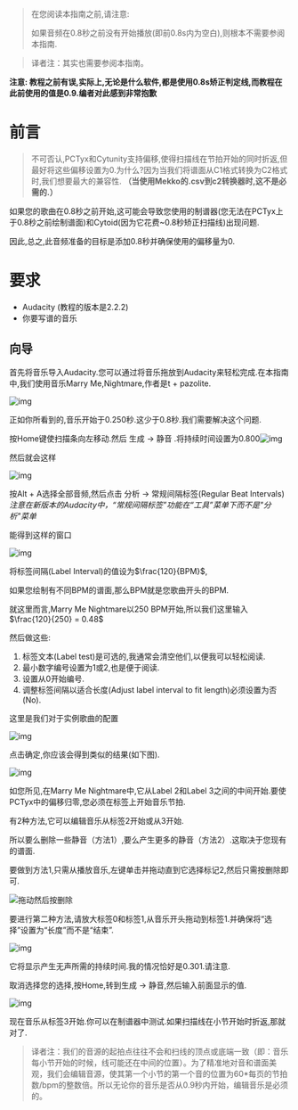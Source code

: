 > 在您阅读本指南之前,请注意:
>
> 如果音频在0.8秒之前没有开始播放(即前0.8s内为空白),则根本不需要参阅本指南.

> 译者注：其实也需要参阅本指南。

**注意: 教程之前有误,实际上,无论是什么软件,都是使用0.8s矫正判定线,而教程在此前使用的值是0.9.编者对此感到非常抱歉**

# 前言

> 不可否认,PCTyx和Cytunity支持偏移,使得扫描线在节拍开始的同时折返,但最好将这些偏移设置为0.为什么?因为当我们将谱面从C1格式转换为C2格式时,我们想要最大的兼容性.                                                                                         **（当使用Mekko的.csv到c2转换器时,这不是必需的.）**

如果您的歌曲在0.8秒之前开始,这可能会导致您使用的制谱器(您无法在PCTyx上于0.8秒之前绘制谱面)和Cytoid(因为它花费~0.8秒矫正扫描线)出现问题.

因此,总之,此音频准备的目标是添加0.8秒并确保使用的偏移量为0.

# 要求

- Audacity (教程的版本是2.2.2)
- 你要写谱的音乐

## 向导

首先将音乐导入Audacity.您可以通过将音乐拖放到Audacity来轻松完成.在本指南中,我们使用音乐Marry Me,Nightmare,作者是t + pazolite.

![img](./1.png)

正如你所看到的,音乐开始于0.250秒.这少于0.8秒.我们需要解决这个问题.

按Home键使扫描条向左移动.然后 生成 → 静音 .将持续时间设置为0.800![img](./2.png)

然后就会这样

![img](./3.png)

按Alt + A选择全部音频,然后点击 分析 → 常规间隔标签(Regular Beat Intervals)  
*注意在新版本的Audacity中，“常规间隔标签”功能在“工具”菜单下而不是"分析"菜单*

能得到这样的窗口

![img](./4.png)

将标签间隔(Label Interval)的值设为$\frac{120}{BPM}$,

如果您绘制有不同BPM的谱面,那么BPM就是您歌曲开头的BPM. 

就这里而言,Marry Me Nightmare以250 BPM开始,所以我们这里输入$\frac{120}{250} = 0.48$

然后做这些: 

1. 标签文本(Label test)是可选的,我通常会清空他们,以便我可以轻松阅读.
2. 最小数字编号设置为1或2,也是便于阅读.
3. 设置从0开始编号.
4. 调整标签间隔以适合长度(Adjust label interval to fit length)必须设置为否(No).

这里是我们对于实例歌曲的配置

![img](./5.png)

点击确定,你应该会得到类似的结果(如下图).

![img](./6.png)

如您所见,在Marry Me Nightmare中,它从Label 2和Label 3之间的中间开始.要使PCTyx中的偏移归零,您必须在标签上开始音乐节拍. 

有2种方法,它可以编辑音乐从标签2开始或从3开始.

所以要么删除一些静音（方法1）,要么产生更多的静音（方法2）.这取决于您现有的谱面.

要做到方法1,只需从播放音乐,左键单击并拖动直到它选择标记2,然后只需按删除即可.

![拖动然后按删除](./7.png)

要进行第二种方法,请放大标签0和标签1,从音乐开头拖动到标签1.并确保将“选择”设置为“长度”而不是“结束”.

![img](./8.png)

它将显示产生无声所需的持续时间.我的情况恰好是0.301.请注意.

取消选择您的选择,按Home,转到生成 → 静音,然后输入前面显示的值.

![img](./9.png)

现在音乐从标签3开始.你可以在制谱器中测试.如果扫描线在小节开始时折返,那就对了.

> 译者注：我们的音源的起拍点往往不会和扫线的顶点或底端一致（即：音乐每小节开始的时候，线可能还在中间的位置）。为了精准地对音和谱面美观，我们会编辑音源，使其第一个小节的第一个音的位置为60*每页的节拍数/bpm的整数倍。所以无论你的音乐是否从0.9秒内开始，编辑音乐是必须的。
